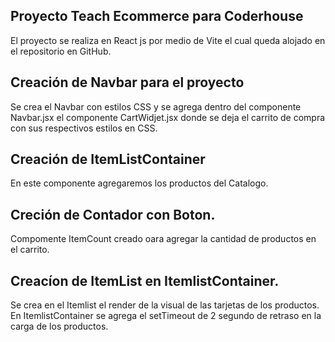 ## Proyecto Teach Ecommerce para Coderhouse
El proyecto se realiza en React js por medio de Vite el cual queda alojado en el repositorio en GitHub.


## Creación de Navbar para el proyecto
Se crea el Navbar con estilos CSS y se agrega dentro del componente Navbar.jsx el componente CartWidjet.jsx donde se deja el carrito de compra con sus respectivos estilos en CSS.

## Creación de ItemListContainer
En este componente agregaremos los productos del Catalogo.

## Creción de Contador con Boton.
Compomente ItemCount creado oara agregar la cantidad de productos en el carrito.

## Creacíon de ItemList en ItemlistContainer.
Se crea en el Itemlist el render de la visual de las tarjetas de los productos.
En ItemlistContainer se agrega el setTimeout de 2 segundo de retraso en la carga de los productos.



